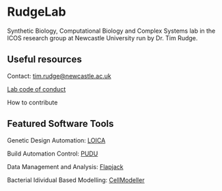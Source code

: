 # RudgeLab

Synthetic Biology, Computational Biology and Complex Systems lab in the ICOS research group at Newcastle University run by Dr. Tim Rudge.

## Useful resources

Contact: tim.rudge@newcastle.ac.uk

[Lab code of conduct](https://github.com/RudgeLab/.github/edit/main/docs/code_of_conduct.md)

How to contribute


## Featured Software Tools

Genetic Design Automation: [LOICA](https://github.com/RudgeLab/LOICA)

Build Automation Control: [PUDU](https://github.com/RudgeLab/PUDU)

Data Management and Analysis: [Flapjack](https://github.com/RudgeLab/pyFlapjack)

Bacterial Idividual Based Modelling: [CellModeller](https://github.com/RudgeLab/CellModeller5)
